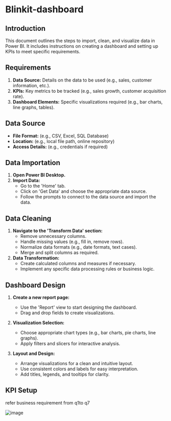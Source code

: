 # Blinkit-dashboard

## Introduction
This document outlines the steps to import, clean, and visualize data in Power BI. It includes instructions on creating a dashboard and setting up KPIs to meet specific requirements.

## Requirements
1. **Data Source:** Details on the data to be used (e.g., sales, customer information, etc.).
2. **KPIs:** Key metrics to be tracked (e.g., sales growth, customer acquisition rate).
3. **Dashboard Elements:** Specific visualizations required (e.g., bar charts, line graphs, tables).

## Data Source
- **File Format:** (e.g., CSV, Excel, SQL Database)
- **Location:** (e.g., local file path, online repository)
- **Access Details:** (e.g., credentials if required)

## Data Importation
1. **Open Power BI Desktop.**
2. **Import Data:**
   - Go to the 'Home' tab.
   - Click on 'Get Data' and choose the appropriate data source.
   - Follow the prompts to connect to the data source and import the data.

## Data Cleaning
1. **Navigate to the 'Transform Data' section:**
   - Remove unnecessary columns.
   - Handle missing values (e.g., fill in, remove rows).
   - Normalize data formats (e.g., date formats, text cases).
   - Merge and split columns as required.
2. **Data Transformation:**
   - Create calculated columns and measures if necessary.
   - Implement any specific data processing rules or business logic.

## Dashboard Design
1. **Create a new report page:**
   - Use the 'Report' view to start designing the dashboard.
   - Drag and drop fields to create visualizations.

2. **Visualization Selection:**
   - Choose appropriate chart types (e.g., bar charts, pie charts, line graphs).
   - Apply filters and slicers for interactive analysis.

3. **Layout and Design:**
   - Arrange visualizations for a clean and intuitive layout.
   - Use consistent colors and labels for easy interpretation.
   - Add titles, legends, and tooltips for clarity.

## KPI Setup
refer business requirement from q1to q7


![image](https://github.com/user-attachments/assets/25e8effb-7352-474f-93e5-a3dff144faeb)
